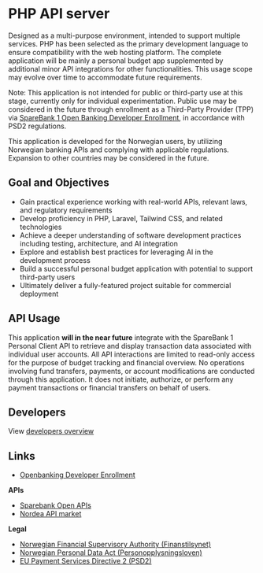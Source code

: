 # PHP API server

Designed as a multi-purpose environment, intended to support multiple services. PHP has been selected as the primary development language to ensure compatibility with the web hosting platform. The complete application will be mainly a personal budget app supplemented by additional minor API integrations for other functionalities. This usage scope may evolve over time to accommodate future requirements.

Note: This application is not intended for public or third-party use at this stage, currently only for individual experimentation. Public use may be considered in the future through enrollment as a Third-Party Provider (TPP) via [SpareBank 1 Open Banking Developer Enrollment](https://openbanking.sor.no/developer/enrollment), in accordance with PSD2 regulations.

This application is developed for the Norwegian users, by utilizing Norwegian banking APIs and complying with applicable regulations. Expansion to other countries may be considered in the future.

## Goal and Objectives

- Gain practical experience working with real-world APIs, relevant laws, and regulatory requirements
- Develop proficiency in PHP, Laravel, Tailwind CSS, and related technologies
- Achieve a deeper understanding of software development practices including testing, architecture, and AI integration
- Explore and establish best practices for leveraging AI in the development process
- Build a successful personal budget application with potential to support third-party users
- Ultimately deliver a fully-featured project suitable for commercial deployment

## API Usage

This application **will in the near future** integrate with the SpareBank 1 Personal Client API to retrieve and display transaction data associated with individual user accounts. All API interactions are limited to read-only access for the purpose of budget tracking and financial overview. No operations involving fund transfers, payments, or account modifications are conducted through this application. It does not initiate, authorize, or perform any payment transactions or financial transfers on behalf of users.

## Developers

View [developers overview](./doc/dev.md)

## Links

- [Openbanking Developer Enrollment](https://openbanking.sor.no/developer/enrollment)

**APIs**

- [Sparebank Open APIs](https://www.sparebank1.no/nb/bank/bedrift/open-api.html)
- [Nordea API market](https://www.nordea.no/bedrift/vare-produkter/nettbank-og-konto/apimarket.html#faq=Vanlige-sporsmal-om-API-er+462745)

**Legal**

- [Norwegian Financial Supervisory Authority (Finanstilsynet)](https://www.finanstilsynet.no/en/)
- [Norwegian Personal Data Act (Personopplysningsloven)](https://lovdata.no/dokument/NL/lov/2018-06-15-38)
- [EU Payment Services Directive 2 (PSD2)](https://ec.europa.eu/info/business-economy-euro/banking-and-finance/consumer-finance-and-payments/payment-services/payment-services-directive-psd2_en)
